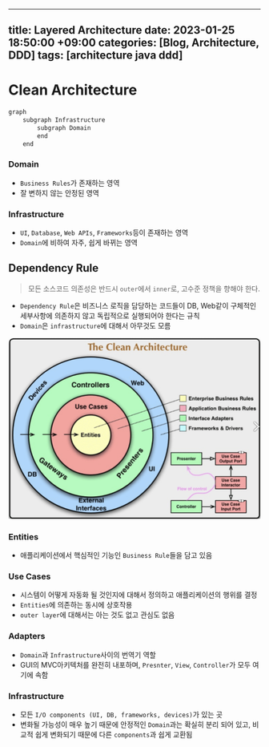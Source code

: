 
---
title: Layered Architecture
date: 2023-01-25 18:50:00 +09:00
categories: [Blog, Architecture, DDD]
tags: [architecture java ddd]
---

# Clean Architecture
```mermaid
graph
	subgraph Infrastructure
		subgraph Domain
		end
	end
```

### Domain
- `Business Rules`가 존재하는 영역
- 잘 변하지 않는 안정된 영역

### Infrastructure
- `UI`, `Database`, `Web APIs`, `Frameworks`등이 존재하는 영역
- `Domain`에 비하여 자주, 쉽게 바뀌는 영역


## Dependency Rule

> 모든 소스코드 의존성은 반드시 `outer`에서 `inner`로, 고수준 정책을 향해야 한다.

- `Dependency Rule`은 비즈니스 로직을 담당하는 코드들이 DB, Web같이 구체적인 세부사항에 의존하지 않고 독립적으로 실행되어야 한다는 규칙
- `Domain`은 `infrastructure`에 대해서 아무것도 모름



![clean_architecture](../img/clean_architecture.png)


### Entities
- 애플리케이션에서 핵심적인 기능인 `Business Rule`들을 담고 있음

### Use Cases
- 시스템이 어떻게 자동화 될 것인지에 대해서 정의하고 애플리케이션의 행위를 결정
- `Entities`에 의존하는 동시에 상호작용
- `outer layer`에 대해서는 아는 것도 없고 관심도 없음

### Adapters
- `Domain`과 `Infrastructure`사이의 번역기 역할
- GUI의 MVC아키텍처를 완전히 내포하며, `Presnter`, `View`, `Controller`가 모두 여기에 속함

### Infrastructure
- 모든 `I/O components (UI, DB, frameworks, devices)`가 있는 곳
- 변화될 가능성이 매우 높기 때문에 안정적인 `Domain`과는 확실히 분리 되어 있고, 비교적 쉽게 변화되기 때문에 다른 `components`과 쉽게 교환됨

